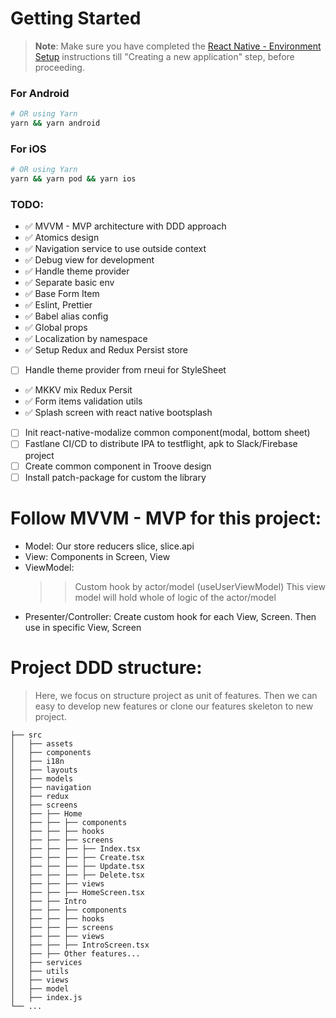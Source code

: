# Getting Started

> **Note**: Make sure you have completed the [React Native - Environment Setup](https://reactnative.dev/docs/environment-setup) instructions till "Creating a new application" step, before proceeding.

### For Android

```bash
# OR using Yarn
yarn && yarn android
```

### For iOS

```bash
# OR using Yarn
yarn && yarn pod && yarn ios
```

### TODO:

- ✅ MVVM - MVP architecture with DDD approach
- ✅ Atomics design
- ✅ Navigation service to use outside context
- ✅ Debug view for development
- ✅ Handle theme provider
- ✅ Separate basic env
- ✅ Base Form Item
- ✅ Eslint, Prettier
- ✅ Babel alias config
- ✅ Global props
- ✅ Localization by namespace
- ✅ Setup Redux and Redux Persist store
- [ ] Handle theme provider from rneui for StyleSheet
- ✅ MKKV mix Redux Persit
- ✅ Form items validation utils
- ✅ Splash screen with react native bootsplash
- [ ] Init react-native-modalize common component(modal, bottom sheet)
- [ ] Fastlane CI/CD to distribute IPA to testflight, apk to Slack/Firebase project
- [ ] Create common component in Troove design
- [ ] Install patch-package for custom the library

# Follow MVVM - MVP for this project:

- Model: Our store reducers slice, slice.api
- View: Components in Screen, View
- ViewModel:
  > > Custom hook by actor/model (useUserViewModel)
  > > This view model will hold whole of logic of the actor/model
- Presenter/Controller: Create custom hook for each View, Screen. Then use in specific View, Screen

# Project DDD structure:

> Here, we focus on structure project as unit of features.
> Then we can easy to develop new features or clone our features skeleton to new project.

```
├── src
│   ├── assets
│   ├── components
│   ├── i18n
│   ├── layouts
│   ├── models
│   ├── navigation
│   ├── redux
│   ├── screens
│   ├── ├── Home
│   ├── ├── ├── components
│   ├── ├── ├── hooks
│   ├── ├── ├── screens
│   ├── ├── ├── ├── Index.tsx
│   ├── ├── ├── ├── Create.tsx
│   ├── ├── ├── ├── Update.tsx
│   ├── ├── ├── ├── Delete.tsx
│   ├── ├── ├── views
│   ├── ├── ├── HomeScreen.tsx
│   ├── ├── Intro
│   ├── ├── ├── components
│   ├── ├── ├── hooks
│   ├── ├── ├── screens
│   ├── ├── ├── views
│   ├── ├── ├── IntroScreen.tsx
│   ├── ├── Other features...
│   ├── services
│   ├── utils
│   ├── views
│   ├── model
│   ├── index.js
└── ...
```
